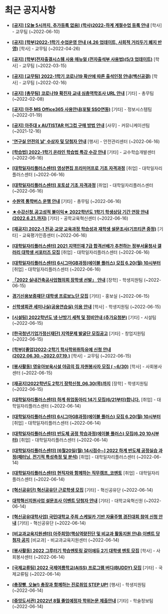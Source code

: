 # 최근 공지사항

* **[[공지] [오늘 5시까지, 추가등록 없음] (학사)2022-하계 계절수업 등록 안내](http://ajou.ac.kr/kr/ajou/notice.do?mode=view&amp;articleNo=200148&amp;article.offset=0&amp;articleLimit=30)**
 [학사] - 교무팀 (~2022-06-10)

* **[[공지] [학부]2022-1학기 수업운영 안내 (4.26 업데이트, 사회적 거리두기 폐지 반영)](http://ajou.ac.kr/kr/ajou/notice.do?mode=view&amp;articleNo=196998&amp;article.offset=0&amp;articleLimit=30)**
 [학사] - 교무팀 (~2022-04-26)

* **[[공지] [학부]전자출결시스템 사용 매뉴얼 (전자출석부 사용법)(5/3 업데이트)](http://ajou.ac.kr/kr/ajou/notice.do?mode=view&amp;articleNo=192571&amp;article.offset=0&amp;articleLimit=30)**
 [학사] - 교무팀 (~2022-03-15)

* **[[공지] [교무팀] 2022-1학기 코로나19 확산에 따른 출석인정 안내(백신공결)](http://ajou.ac.kr/kr/ajou/notice.do?mode=view&amp;articleNo=180913&amp;article.offset=0&amp;articleLimit=30)**
 [학사] - 교무팀 (~2022-02-16)

* **[[공지] [총무팀] 코로나19 확진자 교내 심층역학조사 URL 안내](http://ajou.ac.kr/kr/ajou/notice.do?mode=view&amp;articleNo=180493&amp;article.offset=0&amp;articleLimit=30)**
 [기타] - 총무팀 (~2022-02-08)

* **[[공지] 아주 MS Office365 사용안내(포털 SSO연동)](http://ajou.ac.kr/kr/ajou/notice.do?mode=view&amp;articleNo=179802&amp;article.offset=0&amp;articleLimit=30)**
 [기타] - 정보시스템팀 (~2022-01-19)

* **[[공지] 아주대 x AUTISTAR 머그컵 구매 방법 안내](http://ajou.ac.kr/kr/ajou/notice.do?mode=view&amp;articleNo=147976&amp;article.offset=0&amp;articleLimit=30)**
 [사무] - 커뮤니케이션팀 (~2021-12-16)

* **[&#x27;연구실 안전의 날&#x27; 수상자 및 당첨자 안내](http://ajou.ac.kr/kr/ajou/notice.do?mode=view&amp;articleNo=200380&amp;article.offset=0&amp;articleLimit=30)**
 [행사] - 안전관리센터 (~2022-06-16)

* **[[학습법] 2022-1학기 온라인 학습법 특강 수강 안내](http://ajou.ac.kr/kr/ajou/notice.do?mode=view&amp;articleNo=200371&amp;article.offset=0&amp;articleLimit=30)**
 [기타] - 교수학습개발센터 (~2022-06-16)

* **[[대학일자리플러스센터] 영상편집 프리미어프로 기초 자격과정](http://ajou.ac.kr/kr/ajou/notice.do?mode=view&amp;articleNo=200369&amp;article.offset=0&amp;articleLimit=30)**
 [취업] - 대학일자리플러스센터 (~2022-06-16)

* **[[대학일자리플러스센터] 포토샵 기초 자격과정](http://ajou.ac.kr/kr/ajou/notice.do?mode=view&amp;articleNo=200368&amp;article.offset=0&amp;articleLimit=30)**
 [취업] - 대학일자리플러스센터 (~2022-06-16)

* **[수원역 통학버스 운행 안내](http://ajou.ac.kr/kr/ajou/notice.do?mode=view&amp;articleNo=200365&amp;article.offset=0&amp;articleLimit=30)**
 [기타] - 총무팀 (~2022-06-16)

* **[★수강신청,공고성적 불이익★ 2022학년도 1학기 학생상담 기간 연장 안내 (2022.6.21.까지)](http://ajou.ac.kr/kr/ajou/notice.do?mode=view&amp;articleNo=200361&amp;article.offset=0&amp;articleLimit=30)**
 [기타] - 공학교육혁신센터 (~2022-06-16)

* **[[재공지] 2022-1 전공·교양 교육과정 학습성과 재학생 설문조사(기프티콘 증정)](http://ajou.ac.kr/kr/ajou/notice.do?mode=view&amp;articleNo=200357&amp;article.offset=0&amp;articleLimit=30)**
 [기타] - 교육평가인증센터 (~2022-06-16)

* **[[대학일자리플러스센터] 2021 지역인재 7급 합격선배가 추천하는 정부서울청사 갤러리 대학생 서포터즈 모집](http://ajou.ac.kr/kr/ajou/notice.do?mode=view&amp;articleNo=200351&amp;article.offset=0&amp;articleLimit=30)**
 [취업] - 대학일자리플러스센터 (~2022-06-16)

* **[[대학일자리플러스센터] 6시그마GB과정(에이블 플러스) 모집 6.20(월) 10시부터](http://ajou.ac.kr/kr/ajou/notice.do?mode=view&amp;articleNo=200350&amp;article.offset=0&amp;articleLimit=30)**
 [취업] - 대학일자리플러스센터 (~2022-06-16)

* **[「2022 실내건축공사업협의회 장학생 선발」 안내](http://ajou.ac.kr/kr/ajou/notice.do?mode=view&amp;articleNo=200344&amp;article.offset=0&amp;articleLimit=30)**
 [장학] - 학생지원팀 (~2022-06-15)

* **[경기신용보증재단 대학생 프로보노단 모집](http://ajou.ac.kr/kr/ajou/notice.do?mode=view&amp;articleNo=200342&amp;article.offset=0&amp;articleLimit=30)**
 [기타] - 홍보실 (~2022-06-15)

* **[신학생회관 세미나실(공용연습실) 이용 안내](http://ajou.ac.kr/kr/ajou/notice.do?mode=view&amp;articleNo=200317&amp;article.offset=0&amp;articleLimit=30)**
 [학사] - 학생지원팀 (~2022-06-15)

* **[[시설팀] 2022학년도 냉·난방기 세척 및 정비안내 (추가요청분)](http://ajou.ac.kr/kr/ajou/notice.do?mode=view&amp;articleNo=200316&amp;article.offset=0&amp;articleLimit=30)**
 [기타] - 시설팀 (~2022-06-15)

* **[[한국청년기업가정신재단] 지역문제 발굴단 모집공고](http://ajou.ac.kr/kr/ajou/notice.do?mode=view&amp;articleNo=200313&amp;article.offset=0&amp;articleLimit=30)**
 [기타] - 창업지원팀 (~2022-06-15)

* **[[학부][졸업]2022-2학기 학사학위취득유예 신청 안내(2022.06.30.~2022.07.19.)](http://ajou.ac.kr/kr/ajou/notice.do?mode=view&amp;articleNo=200311&amp;article.offset=0&amp;articleLimit=30)**
 [학사] - 교무팀 (~2022-06-15)

* **[[봉사활동] 영유아보육시설 야곱의 집 자원봉사자 모집 ( ~6/30)](http://ajou.ac.kr/kr/ajou/notice.do?mode=view&amp;articleNo=200310&amp;article.offset=0&amp;articleLimit=30)**
 [학사] - 사회봉사센터 (~2022-06-15)

* **[[재공지]2022학년도 2학기 장학신청_06.30(목)까지](http://ajou.ac.kr/kr/ajou/notice.do?mode=view&amp;articleNo=200307&amp;article.offset=0&amp;articleLimit=30)**
 [장학] - 학생지원팀 (~2022-06-15)

* **[[대학일자리플러스센터] 하계 취업동아리 14기 모집(6/21부터)합니다.](http://ajou.ac.kr/kr/ajou/notice.do?mode=view&amp;articleNo=200293&amp;article.offset=0&amp;articleLimit=30)**
 [취업] - 대학일자리플러스센터 (~2022-06-14)

* **[[대학일자리플러스센터] 6시그마GB과정(에이블 플러스) 모집 6.20(월) 10시부터](http://ajou.ac.kr/kr/ajou/notice.do?mode=view&amp;articleNo=200292&amp;article.offset=0&amp;articleLimit=30)**
 [취업] - 대학일자리플러스센터 (~2022-06-14)

* **[[대학일자리플러스센터] 반도체 공정 학습과정(에이블 플러스) 모집(6.20 10시부터)](http://ajou.ac.kr/kr/ajou/notice.do?mode=view&amp;articleNo=200291&amp;article.offset=0&amp;articleLimit=30)**
 [취업] - 대학일자리플러스센터 (~2022-06-14)

* **[[대학일자리플러스센터] [6월20일(월) 14시접수~] 2022 하계 반도체 공정실습 과정(패터닝, 전기적 특성측정 및 분석)](http://ajou.ac.kr/kr/ajou/notice.do?mode=view&amp;articleNo=200289&amp;article.offset=0&amp;articleLimit=30)**
 [취업] - 대학일자리플러스센터 (~2022-06-14)

* **[[대학일자리플러스센터] 현직자와 함께하는 직무캠프_코멘토](http://ajou.ac.kr/kr/ajou/notice.do?mode=view&amp;articleNo=200286&amp;article.offset=0&amp;articleLimit=30)**
 [취업] - 대학일자리플러스센터 (~2022-06-14)

* **[[혁신공유단] 혁신공유단 근로학생 모집](http://ajou.ac.kr/kr/ajou/notice.do?mode=view&amp;articleNo=200284&amp;article.offset=0&amp;articleLimit=30)**
 [기타] - 혁신공유단 (~2022-06-14)

* **[대학혁신지원사업 설문조사 이벤트 당첨자 안내](http://ajou.ac.kr/kr/ajou/notice.do?mode=view&amp;articleNo=200271&amp;article.offset=0&amp;articleLimit=30)**
 [기타] - 대학교육혁신원 (~2022-06-14)

* **[[혁신공유대학사업] 국민대학교 주최 스케일카 기반 자율주행 경진대회 참여 신청 안내](http://ajou.ac.kr/kr/ajou/notice.do?mode=view&amp;articleNo=200267&amp;article.offset=0&amp;articleLimit=30)**
 [기타] - 혁신공유단 (~2022-06-14)

* **[[비교과교육지원센터] 아주희망(핵심역량진단 및 비교과 활동지원 안내) 이벤트 당첨자 공지](http://ajou.ac.kr/kr/ajou/notice.do?mode=view&amp;articleNo=200260&amp;article.offset=0&amp;articleLimit=30)**
 [비교과] - 비교과교육지원센터 (~2022-06-14)

* **[[봉사활동] 2022 그루터기 학습멘토링 같이에듀 2기 대학생 멘토 모집](http://ajou.ac.kr/kr/ajou/notice.do?mode=view&amp;articleNo=200257&amp;article.offset=0&amp;articleLimit=30)**
 [학사] - 사회봉사센터 (~2022-06-14)

* **[[국제교류팀] 2022 국제여름학교(AISS) 프로그램 버디(BUDDY) 모집](http://ajou.ac.kr/kr/ajou/notice.do?mode=view&amp;articleNo=200250&amp;article.offset=0&amp;articleLimit=30)**
 [기타] - 국제교류팀 (~2022-06-14)

* **[(총장빵, 오늘!) 총장과 함께하는 진로취업 STEP UP!](http://ajou.ac.kr/kr/ajou/notice.do?mode=view&amp;articleNo=200240&amp;article.offset=0&amp;articleLimit=30)**
 [행사] - 학생지원팀 (~2022-06-14)

* **[[중앙도서관] 2022년 8월 졸업예정자 학위논문 제출안내](http://ajou.ac.kr/kr/ajou/notice.do?mode=view&amp;articleNo=200231&amp;article.offset=0&amp;articleLimit=30)**
 [기타] - 학술정보팀 (~2022-06-14)
